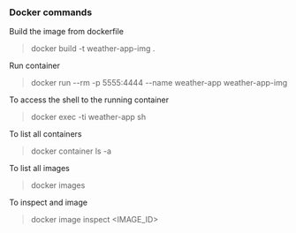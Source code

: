 ### Docker commands

Build the image from dockerfile
> docker build -t weather-app-img .

Run container 
> docker run --rm -p 5555:4444 --name weather-app weather-app-img

To access the shell to the running container
> docker exec -ti weather-app sh

To list all containers
> docker container ls -a

To list all images
> docker images

To inspect and image
> docker image inspect <IMAGE_ID>

